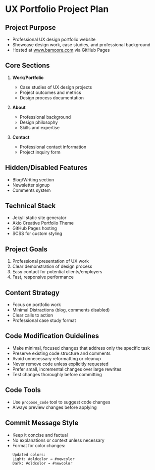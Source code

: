 # UX Portfolio Project Plan

## Project Purpose
- Professional UX design portfolio website
- Showcase design work, case studies, and professional background
- Hosted at www.bamoore.com via GitHub Pages

## Core Sections
1. **Work/Portfolio**
   - Case studies of UX design projects
   - Project outcomes and metrics
   - Design process documentation

2. **About**
   - Professional background
   - Design philosophy
   - Skills and expertise

3. **Contact**
   - Professional contact information
   - Project inquiry form

## Hidden/Disabled Features
- Blog/Writing section
- Newsletter signup
- Comments system

## Technical Stack
- Jekyll static site generator
- Akio Creative Portfolio Theme
- GitHub Pages hosting
- SCSS for custom styling

## Project Goals
1. Professional presentation of UX work
2. Clear demonstration of design process
3. Easy contact for potential clients/employers
4. Fast, responsive performance

## Content Strategy
- Focus on portfolio work
- Minimal Distractions (blog, comments disabled)
- Clear calls to action
- Professional case study format

## Code Modification Guidelines
- Make minimal, focused changes that address only the specific task
- Preserve existing code structure and comments
- Avoid unnecessary reformatting or cleanup
- Never remove code unless explicitly requested
- Prefer small, incremental changes over large rewrites
- Test changes thoroughly before committing

## Code Tools
- Use `propose_code` tool to suggest code changes
- Always preview changes before applying

## Commit Message Style
- Keep it concise and factual
- No explanations or context unless necessary
- Format for color changes:
  ```
  Updated colors:
  Light: #oldcolor → #newcolor
  Dark: #oldcolor → #newcolor
  ```